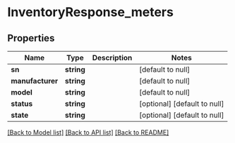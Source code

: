 # InventoryResponse_meters

## Properties
Name | Type | Description | Notes
------------ | ------------- | ------------- | -------------
**sn** | **string** |  | [default to null]
**manufacturer** | **string** |  | [default to null]
**model** | **string** |  | [default to null]
**status** | **string** |  | [optional] [default to null]
**state** | **string** |  | [optional] [default to null]

[[Back to Model list]](../README.md#documentation-for-models) [[Back to API list]](../README.md#documentation-for-api-endpoints) [[Back to README]](../README.md)



